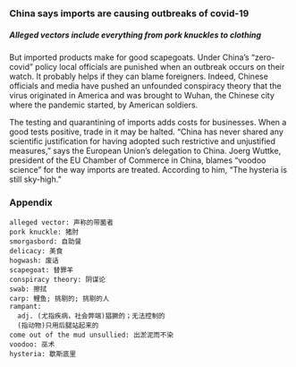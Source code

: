 ### China says imports are causing outbreaks of covid-19

##### Alleged vectors include everything from pork knuckles to clothing

But imported products make for good scapegoats. Under China’s “zero- covid” policy local officials are punished when an outbreak occurs on their watch. It probably helps if they can blame foreigners. Indeed, Chinese officials and media have pushed an unfounded conspiracy theory that the virus originated in America and was brought to Wuhan, the Chinese city where the pandemic started, by American soldiers.

The testing and quarantining of imports adds costs for businesses. When a good tests positive, trade in it may be halted. “China has never shared any scientific justification for having adopted such restrictive and unjustified measures,” says the European Union’s delegation to China. Joerg Wuttke, president of the EU Chamber of Commerce in China, blames “voodoo science” for the way imports are treated. According to him, “The hysteria is still sky-high.”

### Appendix
```
alleged vector: 声称的带菌者
pork knuckle: 猪肘
smorgasbord: 自助餐
delicacy: 美食
hogwash: 废话
scapegoat: 替罪羊
conspiracy theory: 阴谋论
swab: 擦拭
carp: 鲤鱼; 挑剔的; 挑剔的人
rampant:
  adj. (尤指疾病，社会弊端)猖獗的；无法控制的
  (指动物)只用后腿站起来的
come out of the mud unsullied: 出淤泥而不染
voodoo: 巫术
hysteria: 歇斯底里
```